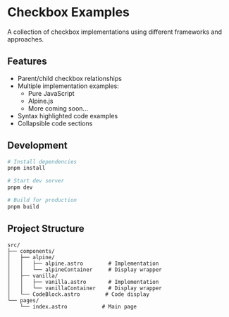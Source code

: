 # Checkbox Examples

A collection of checkbox implementations using different frameworks and approaches.

## Features

- Parent/child checkbox relationships
- Multiple implementation examples:
  - Pure JavaScript
  - Alpine.js
  - More coming soon...
- Syntax highlighted code examples
- Collapsible code sections

## Development

```bash
# Install dependencies
pnpm install

# Start dev server
pnpm dev

# Build for production
pnpm build
```

## Project Structure

```
src/
├── components/
│   ├── alpine/
│   │   ├── alpine.astro        # Implementation
│   │   └── alpineContainer     # Display wrapper
│   ├── vanilla/
│   │   ├── vanilla.astro       # Implementation
│   │   └── vanillaContainer    # Display wrapper
│   └── CodeBlock.astro        # Code display
└── pages/
    └── index.astro           # Main page
```